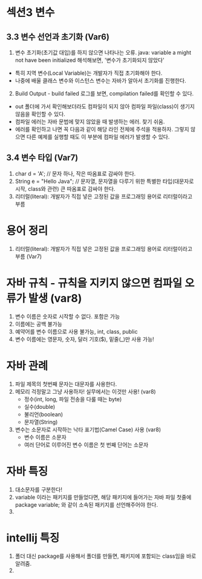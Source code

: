 # 섹션3 변수
## 3.3 변수 선언과 초기화 (Var6)
1. 변수 초기화(초기값 대입)를 하지 않으면 나타나는 오류.
    java: variable a might not have been initialized
    해석해보면, '변수가 초기화되지 않았다' 
- 특히 지역 변수(Local Variable)는 개발자가 직접 초기화해야 한다. 
- 나중에 배울 클래스 변수와 이스턴스 변수는 자바가 알아서 초기화를 진행한다.
2. Build Output - build failed 로그를 보면, compilation failed를 확인할 수 있다.
- out 폴더에 가서 확인해보더라도 컴파일이 되지 않아 컴파일 파일(class)이 생기지 않음을 확인할 수 있다.
- 컴파일 에러는 자바 문법에 맞지 않았을 때 발생하는 에러. 찾기 쉬움.    
- 에러를 확인하고 나면 꼭 다음과 같이 해당 라인 전체에 주석을 적용하자. 그렇지 않으면 다른 예제를 실행할 때도 이 부분에 컴파일 에러가 발생할 수 있다.

## 3.4 변수 타입 (Var7)
1. char d = 'A';       // 문자 하나, 작은 따옴표로 감싸야 한다.
2. String e = "Hello Java"; // 문자열, 문자열을 다루기 위한 특별한 타입(대문자로 시작, class와 관련) 큰 따옴표로 감싸야 한다.
3. 리터럴(literal): 개발자가 직접 넣은 고정된 값을 프로그래밍 용어로 리터럴이라고 부름


# 용어 정리
1. 리터럴(literal): 개발자가 직접 넣은 고정된 값을 프로그래밍 용어로 리터럴이라고 부름 (Var7)

# 자바 규칙 - 규칙을 지키지 않으면 컴파일 오류가 발생  (var8)
1. 변수 이름은 숫자로 시작할 수 없다. 포함은 가능
2. 이름에는 공백 불가능
3. 예약어를 변수 이름으로 사용 불가능, int, class, public
4. 변수 이름에는 영문자, 숫자, 달러 기호($), 밑줄(_)만 사용 가능!

# 자바 관례
1. 파일 제목의 첫번째 문자는 대문자를 사용한다.
2. 메모리 걱정말고 그냥 사용하자! 실무에서는 이것만 사용! (var8)
   - 정수(int, long, 파일 전송을 다룰 때는 byte)
   - 실수(double)
   - 불리언(boolean)
   - 문자열(String)
3. 변수는 소문자로 시작하는 낙타 표기법(Camel Case) 사용 (var8)
   - 변수 이름은 소문자
   - 여러 단어로 이루어진 변수 이름은 첫 번째 단어는 소문자

# 자바 특징
1. 대소문자를 구분한다!
2. variable 이라는 패키지를 만들었다면, 해당 패키지에 들어가는 자바 파일 첫줄에 package variable; 와 같이 소속된 패키지를 선언해주어야 한다.
3. 

# intellij 특징
1. 폴더 대신 package를 사용해서 폴더를 만들면, 패키지에 포함되는 class임을 바로 알려줌.
2. 